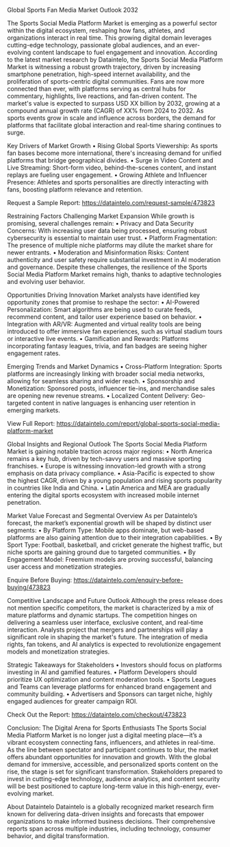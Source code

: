 Global Sports Fan Media Market Outlook 2032

The Sports Social Media Platform Market is emerging as a powerful sector within the digital ecosystem, reshaping how fans, athletes, and organizations interact in real time. This growing digital domain leverages cutting-edge technology, passionate global audiences, and an ever-evolving content landscape to fuel engagement and innovation.
According to the latest market research by Dataintelo, the Sports Social Media Platform Market is witnessing a robust growth trajectory, driven by increasing smartphone penetration, high-speed internet availability, and the proliferation of sports-centric digital communities. Fans are now more connected than ever, with platforms serving as central hubs for commentary, highlights, live reactions, and fan-driven content.
The market's value is expected to surpass USD XX billion by 2032, growing at a compound annual growth rate (CAGR) of XX% from 2024 to 2032. As sports events grow in scale and influence across borders, the demand for platforms that facilitate global interaction and real-time sharing continues to surge.

Key Drivers of Market Growth
•	Rising Global Sports Viewership: As sports fan bases become more international, there's increasing demand for unified platforms that bridge geographical divides.
•	Surge in Video Content and Live Streaming: Short-form video, behind-the-scenes content, and instant replays are fueling user engagement.
•	Growing Athlete and Influencer Presence: Athletes and sports personalities are directly interacting with fans, boosting platform relevance and retention.

Request a Sample Report:
https://dataintelo.com/request-sample/473823 

Restraining Factors Challenging Market Expansion
While growth is promising, several challenges remain:
•	Privacy and Data Security Concerns: With increasing user data being processed, ensuring robust cybersecurity is essential to maintain user trust.
•	Platform Fragmentation: The presence of multiple niche platforms may dilute the market share for newer entrants.
•	Moderation and Misinformation Risks: Content authenticity and user safety require substantial investment in AI moderation and governance.
Despite these challenges, the resilience of the Sports Social Media Platform Market remains high, thanks to adaptive technologies and evolving user behavior.

Opportunities Driving Innovation
Market analysts have identified key opportunity zones that promise to reshape the sector:
•	AI-Powered Personalization: Smart algorithms are being used to curate feeds, recommend content, and tailor user experience based on behavior.
•	Integration with AR/VR: Augmented and virtual reality tools are being introduced to offer immersive fan experiences, such as virtual stadium tours or interactive live events.
•	Gamification and Rewards: Platforms incorporating fantasy leagues, trivia, and fan badges are seeing higher engagement rates.

Emerging Trends and Market Dynamics
•	Cross-Platform Integration: Sports platforms are increasingly linking with broader social media networks, allowing for seamless sharing and wider reach.
•	Sponsorship and Monetization: Sponsored posts, influencer tie-ins, and merchandise sales are opening new revenue streams.
•	Localized Content Delivery: Geo-targeted content in native languages is enhancing user retention in emerging markets.

View Full Report:
https://dataintelo.com/report/global-sports-social-media-platform-market

Global Insights and Regional Outlook
The Sports Social Media Platform Market is gaining notable traction across major regions:
•	North America remains a key hub, driven by tech-savvy users and massive sporting franchises.
•	Europe is witnessing innovation-led growth with a strong emphasis on data privacy compliance.
•	Asia-Pacific is expected to show the highest CAGR, driven by a young population and rising sports popularity in countries like India and China.
•	Latin America and MEA are gradually entering the digital sports ecosystem with increased mobile internet penetration.

Market Value Forecast and Segmental Overview
As per Dataintelo’s forecast, the market’s exponential growth will be shaped by distinct user segments:
•	By Platform Type: Mobile apps dominate, but web-based platforms are also gaining attention due to their integration capabilities.
•	By Sport Type: Football, basketball, and cricket generate the highest traffic, but niche sports are gaining ground due to targeted communities.
•	By Engagement Model: Freemium models are proving successful, balancing user access and monetization strategies.

Enquire Before Buying:
https://dataintelo.com/enquiry-before-buying/473823 

Competitive Landscape and Future Outlook
Although the press release does not mention specific competitors, the market is characterized by a mix of mature platforms and dynamic startups. The competition hinges on delivering a seamless user interface, exclusive content, and real-time interaction.
Analysts project that mergers and partnerships will play a significant role in shaping the market's future. The integration of media rights, fan tokens, and AI analytics is expected to revolutionize engagement models and monetization strategies.

Strategic Takeaways for Stakeholders
•	Investors should focus on platforms investing in AI and gamified features.
•	Platform Developers should prioritize UX optimization and content moderation tools.
•	Sports Leagues and Teams can leverage platforms for enhanced brand engagement and community building.
•	Advertisers and Sponsors can target niche, highly engaged audiences for greater campaign ROI.

Check Out the Report:
https://dataintelo.com/checkout/473823

Conclusion: The Digital Arena for Sports Enthusiasts
The Sports Social Media Platform Market is no longer just a digital meeting place—it’s a vibrant ecosystem connecting fans, influencers, and athletes in real-time. As the line between spectator and participant continues to blur, the market offers abundant opportunities for innovation and growth.
With the global demand for immersive, accessible, and personalized sports content on the rise, the stage is set for significant transformation. Stakeholders prepared to invest in cutting-edge technology, audience analytics, and content security will be best positioned to capture long-term value in this high-energy, ever-evolving market.

About Dataintelo
Dataintelo is a globally recognized market research firm known for delivering data-driven insights and forecasts that empower organizations to make informed business decisions. Their comprehensive reports span across multiple industries, including technology, consumer behavior, and digital transformation.
